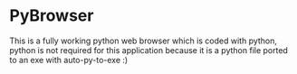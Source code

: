 # PyBrowser
This is a fully working python web browser which is coded with python, python is not required for this application because it is a python file ported to an exe with auto-py-to-exe :)
